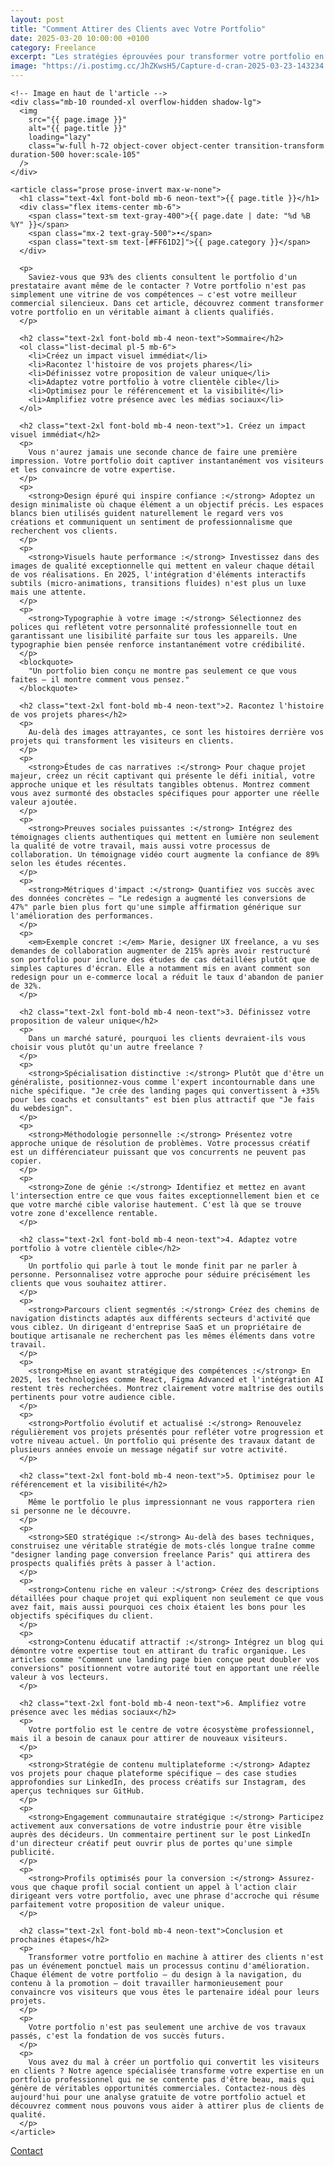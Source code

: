 ```yaml
---
layout: post
title: "Comment Attirer des Clients avec Votre Portfolio"
date: 2025-03-20 10:00:00 +0100
category: Freelance
excerpt: "Les stratégies éprouvées pour transformer votre portfolio en véritable outil commercial et décrocher plus de projets en tant que freelance."
image: "https://i.postimg.cc/JhZKwsH5/Capture-d-cran-2025-03-23-143234.webp"
---
```


<main class="pt-24 pb-16 bg-[#0A0118] text-white">
  <div class="container mx-auto px-4 max-w-4xl">
  
    <!-- Image en haut de l'article -->
    <div class="mb-10 rounded-xl overflow-hidden shadow-lg">
      <img 
        src="{{ page.image }}" 
        alt="{{ page.title }}" 
        loading="lazy"
        class="w-full h-72 object-cover object-center transition-transform duration-500 hover:scale-105"
      />
    </div>
    
    <article class="prose prose-invert max-w-none">
      <h1 class="text-4xl font-bold mb-6 neon-text">{{ page.title }}</h1>
      <div class="flex items-center mb-6">
        <span class="text-sm text-gray-400">{{ page.date | date: "%d %B %Y" }}</span>
        <span class="mx-2 text-gray-500">•</span>
        <span class="text-sm text-[#FF61D2]">{{ page.category }}</span>
      </div>
      
      <p>
        Saviez-vous que 93% des clients consultent le portfolio d'un prestataire avant même de le contacter ? Votre portfolio n'est pas simplement une vitrine de vos compétences — c'est votre meilleur commercial silencieux. Dans cet article, découvrez comment transformer votre portfolio en un véritable aimant à clients qualifiés.
      </p>
      
      <h2 class="text-2xl font-bold mb-4 neon-text">Sommaire</h2>
      <ol class="list-decimal pl-5 mb-6">
        <li>Créez un impact visuel immédiat</li>
        <li>Racontez l'histoire de vos projets phares</li>
        <li>Définissez votre proposition de valeur unique</li>
        <li>Adaptez votre portfolio à votre clientèle cible</li>
        <li>Optimisez pour le référencement et la visibilité</li>
        <li>Amplifiez votre présence avec les médias sociaux</li>
      </ol>
      
      <h2 class="text-2xl font-bold mb-4 neon-text">1. Créez un impact visuel immédiat</h2>
      <p>
        Vous n'aurez jamais une seconde chance de faire une première impression. Votre portfolio doit captiver instantanément vos visiteurs et les convaincre de votre expertise.
      </p>
      <p>
        <strong>Design épuré qui inspire confiance :</strong> Adoptez un design minimaliste où chaque élément a un objectif précis. Les espaces blancs bien utilisés guident naturellement le regard vers vos créations et communiquent un sentiment de professionnalisme que recherchent vos clients.
      </p>
      <p>
        <strong>Visuels haute performance :</strong> Investissez dans des images de qualité exceptionnelle qui mettent en valeur chaque détail de vos réalisations. En 2025, l'intégration d'éléments interactifs subtils (micro-animations, transitions fluides) n'est plus un luxe mais une attente.
      </p>
      <p>
        <strong>Typographie à votre image :</strong> Sélectionnez des polices qui reflètent votre personnalité professionnelle tout en garantissant une lisibilité parfaite sur tous les appareils. Une typographie bien pensée renforce instantanément votre crédibilité.
      </p>
      <blockquote>
        "Un portfolio bien conçu ne montre pas seulement ce que vous faites — il montre comment vous pensez."
      </blockquote>
      
      <h2 class="text-2xl font-bold mb-4 neon-text">2. Racontez l'histoire de vos projets phares</h2>
      <p>
        Au-delà des images attrayantes, ce sont les histoires derrière vos projets qui transforment les visiteurs en clients.
      </p>
      <p>
        <strong>Études de cas narratives :</strong> Pour chaque projet majeur, créez un récit captivant qui présente le défi initial, votre approche unique et les résultats tangibles obtenus. Montrez comment vous avez surmonté des obstacles spécifiques pour apporter une réelle valeur ajoutée.
      </p>
      <p>
        <strong>Preuves sociales puissantes :</strong> Intégrez des témoignages clients authentiques qui mettent en lumière non seulement la qualité de votre travail, mais aussi votre processus de collaboration. Un témoignage vidéo court augmente la confiance de 89% selon les études récentes.
      </p>
      <p>
        <strong>Métriques d'impact :</strong> Quantifiez vos succès avec des données concrètes — "Le redesign a augmenté les conversions de 47%" parle bien plus fort qu'une simple affirmation générique sur l'amélioration des performances.
      </p>
      <p>
        <em>Exemple concret :</em> Marie, designer UX freelance, a vu ses demandes de collaboration augmenter de 215% après avoir restructuré son portfolio pour inclure des études de cas détaillées plutôt que de simples captures d'écran. Elle a notamment mis en avant comment son redesign pour un e-commerce local a réduit le taux d'abandon de panier de 32%.
      </p>
      
      <h2 class="text-2xl font-bold mb-4 neon-text">3. Définissez votre proposition de valeur unique</h2>
      <p>
        Dans un marché saturé, pourquoi les clients devraient-ils vous choisir vous plutôt qu'un autre freelance ?
      </p>
      <p>
        <strong>Spécialisation distinctive :</strong> Plutôt que d'être un généraliste, positionnez-vous comme l'expert incontournable dans une niche spécifique. "Je crée des landing pages qui convertissent à +35% pour les coachs et consultants" est bien plus attractif que "Je fais du webdesign".
      </p>
      <p>
        <strong>Méthodologie personnelle :</strong> Présentez votre approche unique de résolution de problèmes. Votre processus créatif est un différenciateur puissant que vos concurrents ne peuvent pas copier.
      </p>
      <p>
        <strong>Zone de génie :</strong> Identifiez et mettez en avant l'intersection entre ce que vous faites exceptionnellement bien et ce que votre marché cible valorise hautement. C'est là que se trouve votre zone d'excellence rentable.
      </p>
      
      <h2 class="text-2xl font-bold mb-4 neon-text">4. Adaptez votre portfolio à votre clientèle cible</h2>
      <p>
        Un portfolio qui parle à tout le monde finit par ne parler à personne. Personnalisez votre approche pour séduire précisément les clients que vous souhaitez attirer.
      </p>
      <p>
        <strong>Parcours client segmentés :</strong> Créez des chemins de navigation distincts adaptés aux différents secteurs d'activité que vous ciblez. Un dirigeant d'entreprise SaaS et un propriétaire de boutique artisanale ne recherchent pas les mêmes éléments dans votre travail.
      </p>
      <p>
        <strong>Mise en avant stratégique des compétences :</strong> En 2025, les technologies comme React, Figma Advanced et l'intégration AI restent très recherchées. Montrez clairement votre maîtrise des outils pertinents pour votre audience cible.
      </p>
      <p>
        <strong>Portfolio évolutif et actualisé :</strong> Renouvelez régulièrement vos projets présentés pour refléter votre progression et votre niveau actuel. Un portfolio qui présente des travaux datant de plusieurs années envoie un message négatif sur votre activité.
      </p>
      
      <h2 class="text-2xl font-bold mb-4 neon-text">5. Optimisez pour le référencement et la visibilité</h2>
      <p>
        Même le portfolio le plus impressionnant ne vous rapportera rien si personne ne le découvre.
      </p>
      <p>
        <strong>SEO stratégique :</strong> Au-delà des bases techniques, construisez une véritable stratégie de mots-clés longue traîne comme "designer landing page conversion freelance Paris" qui attirera des prospects qualifiés prêts à passer à l'action.
      </p>
      <p>
        <strong>Contenu riche en valeur :</strong> Créez des descriptions détaillées pour chaque projet qui expliquent non seulement ce que vous avez fait, mais aussi pourquoi ces choix étaient les bons pour les objectifs spécifiques du client.
      </p>
      <p>
        <strong>Contenu éducatif attractif :</strong> Intégrez un blog qui démontre votre expertise tout en attirant du trafic organique. Les articles comme "Comment une landing page bien conçue peut doubler vos conversions" positionnent votre autorité tout en apportant une réelle valeur à vos lecteurs.
      </p>
      
      <h2 class="text-2xl font-bold mb-4 neon-text">6. Amplifiez votre présence avec les médias sociaux</h2>
      <p>
        Votre portfolio est le centre de votre écosystème professionnel, mais il a besoin de canaux pour attirer de nouveaux visiteurs.
      </p>
      <p>
        <strong>Stratégie de contenu multiplateforme :</strong> Adaptez vos projets pour chaque plateforme spécifique — des case studies approfondies sur LinkedIn, des process créatifs sur Instagram, des aperçus techniques sur GitHub.
      </p>
      <p>
        <strong>Engagement communautaire stratégique :</strong> Participez activement aux conversations de votre industrie pour être visible auprès des décideurs. Un commentaire pertinent sur le post LinkedIn d'un directeur créatif peut ouvrir plus de portes qu'une simple publicité.
      </p>
      <p>
        <strong>Profils optimisés pour la conversion :</strong> Assurez-vous que chaque profil social contient un appel à l'action clair dirigeant vers votre portfolio, avec une phrase d'accroche qui résume parfaitement votre proposition de valeur unique.
      </p>
      
      <h2 class="text-2xl font-bold mb-4 neon-text">Conclusion et prochaines étapes</h2>
      <p>
        Transformer votre portfolio en machine à attirer des clients n'est pas un événement ponctuel mais un processus continu d'amélioration. Chaque élément de votre portfolio — du design à la navigation, du contenu à la promotion — doit travailler harmonieusement pour convaincre vos visiteurs que vous êtes le partenaire idéal pour leurs projets.
      </p>
      <p>
        Votre portfolio n'est pas seulement une archive de vos travaux passés, c'est la fondation de vos succès futurs.
      </p>
      <p>
        Vous avez du mal à créer un portfolio qui convertit les visiteurs en clients ? Notre agence spécialisée transforme votre expertise en un portfolio professionnel qui ne se contente pas d'être beau, mais qui génère de véritables opportunités commerciales. Contactez-nous dès aujourd'hui pour une analyse gratuite de votre portfolio actuel et découvrez comment nous pouvons vous aider à attirer plus de clients de qualité.
      </p>
    </article>
  </div>
</main>

<!-- Bouton CTA sticky -->
<a href="https://athenapro.ovh/Contact.html" class="fixed bottom-4 right-4 bg-[#FF61D2] text-white font-bold py-3 px-5 rounded-full shadow-lg transition-all hover:scale-105 hover:shadow-2xl">
  Contact
</a>
